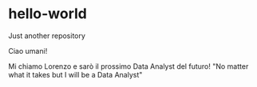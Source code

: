 # hello-world
Just another repository

Ciao umani!

Mi chiamo Lorenzo e sarò il prossimo Data Analyst del futuro!
"No matter what it takes but I will be a Data Analyst"
